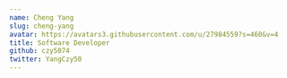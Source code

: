 ```yaml
---
name: Cheng Yang
slug: cheng-yang
avatar: https://avatars3.githubusercontent.com/u/27984559?s=460&v=4
title: Software Developer
github: czy5074
twitter: YangCzy50
---
```

